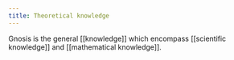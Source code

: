 ```yaml
---
title: Theoretical knowledge
---
```

Gnosis is the general [[knowledge]] which encompass [[scientific knowledge]] and [[mathematical knowledge]].